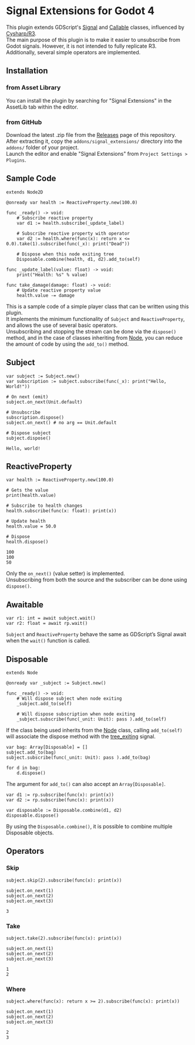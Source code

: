 # Signal Extensions for Godot 4
This plugin extends GDScript's [Signal](https://docs.godotengine.org/en/stable/classes/class_signal.html) and [Callable](https://docs.godotengine.org/en/stable/classes/class_callable.html) classes, influenced by [Cysharp/R3](https://github.com/Cysharp/R3).<br>
The main purpose of this plugin is to make it easier to unsubscribe from Godot signals. However, it is not intended to fully replicate R3.<br>
Additionally, several simple operators are implemented.

## Installation
### from Asset Library
You can install the plugin by searching for "Signal Extensions" in the AssetLib tab within the editor.

### from GitHub
Download the latest .zip file from the [Releases](https://github.com/minami110/godot-signal-extensions/releases) page of this repository.<br>
After extracting it, copy the `addons/signal_extensions/` directory into the `addons/` folder of your project.<br>
Launch the editor and enable "Signal Extensions" from `Project Settings > Plugins`.

## Sample Code
```gdscript
extends Node2D

@onready var health := ReactiveProperty.new(100.0)

func _ready() -> void:
	# Subscribe reactive property
	var d1 := health.subscribe(_update_label)

	# Subscribe reactive property with operator
	var d2 := health.where(func(x): return x <= 0.0).take(1).subscribe(func(_x): print("Dead"))

	# Dispose when this node exiting tree
	Disposable.combine(health, d1, d2).add_to(self)

func _update_label(value: float) -> void:
	print("Health: %s" % value)

func take_damage(damage: float) -> void:
	# Update reactive property value
	health.value -= damage
```

This is a sample code of a simple player class that can be written using this plugin.<br>
It implements the minimum functionality of `Subject` and `ReactiveProperty`, and allows the use of several basic operators.<br>
Unsubscribing and stopping the stream can be done via the `dispose()` method, and in the case of classes inheriting from [Node](https://docs.godotengine.org/en/stable/classes/class_node.html), you can reduce the amount of code by using the `add_to()` method.

## Subject
```gdscript
var subject := Subject.new()
var subscription := subject.subscribe(func(_x): print("Hello, World!"))

# On next (emit)
subject.on_next(Unit.default)

# Unsubscribe
subscription.dispose()
subject.on_next() # no arg == Unit.default

# Dispose subject
subject.dispose()
```
```console
Hello, world!
```

## ReactiveProperty
```gdscript
var health := ReactiveProperty.new(100.0)

# Gets the value
print(health.value)

# Subscribe to health changes
health.subscribe(func(x: float): print(x))

# Update health
health.value = 50.0

# Dispose
health.dispose()
```
```console
100
100
50
```

Only the `on_next()` (value setter) is implemented.<br>
Unsubscribing from both the source and the subscriber can be done using `dispose()`.

## Awaitable

```gdscript
var r1: int = await subject.wait()
var r2: float = await rp.wait()
```

`Subject` and `ReactiveProperty` behave the same as GDScript’s Signal await when the `wait()` function is called.

## Disposable
```gdscript
extends Node

@onready var _subject := Subject.new()

func _ready() -> void:
    # Will dispose subject when node exiting
    _subject.add_to(self)

    # Will dispose subscription when node exiting
    _subject.subscribe(func(_unit: Unit): pass ).add_to(self)
```

If the class being used inherits from the [Node](https://docs.godotengine.org/en/stable/classes/class_node.html) class, calling `add_to(self)` will associate the dispose method with the [tree_exiting](https://docs.godotengine.org/en/stable/classes/class_node.html#class-node-signal-tree-exiting) signal.

```gdscript
var bag: Array[Disposable] = []
subject.add_to(bag)
subject.subscribe(func(_unit: Unit): pass ).add_to(bag)

for d in bag:
    d.dispose()
```

The argument for `add_to()` can also accept an `Array[Disposable]`.

```gdscript
var d1 := rp.subscribe(func(x): print(x))
var d2 := rp.subscribe(func(x): print(x))

var disposable := Disposable.combine(d1, d2)
disposable.dispose()
```

By using the `Disposable.combine()`, it is possible to combine multiple Disposable objects.

## Operators
### Skip
```gdscript
subject.skip(2).subscribe(func(x): print(x))

subject.on_next(1)
subject.on_next(2)
subject.on_next(3)
```
```console
3
```

### Take
```gdscript
subject.take(2).subscribe(func(x): print(x))

subject.on_next(1)
subject.on_next(2)
subject.on_next(3)
```
```console
1
2
```

### Where
```gdscript
subject.where(func(x): return x >= 2).subscribe(func(x): print(x))

subject.on_next(1)
subject.on_next(2)
subject.on_next(3)
```
```console
2
3
```